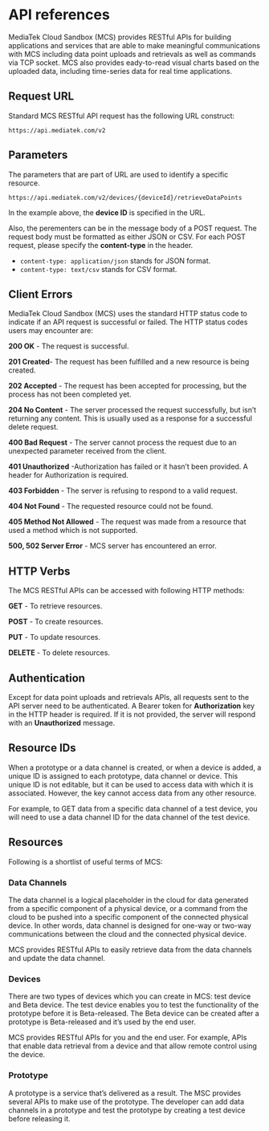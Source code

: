 # API references

MediaTek Cloud Sandbox (MCS) provides RESTful APIs for building applications and services that are able to make meaningful communications with MCS including data point uploads and retrievals as well as commands via TCP socket. MCS also provides eady-to-read visual charts based on the uploaded data, including time-series data for real time applications. 


## Request URL

Standard MCS RESTful API request has the following URL construct:

```
https://api.mediatek.com/v2
```


## Parameters

The parameters that are part of URL are used to identify a specific resource. 

```
https://api.mediatek.com/v2/devices/{deviceId}/retrieveDataPoints
```

In the example above, the **device ID** is specified in the URL.


Also, the perementers can be in the message body of a POST request. The request body must be formatted as either JSON or CSV. For each POST request, please specify the **content-type** in the header. 

* `content-type: application/json` stands for JSON format.
* `content-type: text/csv` stands for CSV format.


## Client Errors

MediaTek Cloud Sandbox (MCS) uses the standard HTTP status code to indicate if an API request is successful or failed. The HTTP status codes users may encounter are:

**200 OK** - The request is successful.

**201 Created**- The request has been fulfilled and a new resource is being created.

**202 Accepted** - The request has been accepted for processing, but the process has not been completed yet.

**204 No Content** - The server processed the request successfully, but isn’t returning any content. This is usually used as a response for a successful delete request.

**400 Bad Request** - The server cannot process the request due to an unexpected parameter received from the client. 

**401 Unauthorized** -Authorization has failed or it hasn’t been provided. A header for Authorization is required.

**403 Forbidden** - The server is refusing to respond to a valid request.

**404 Not Found** - The requested resource could not be found.

**405 Method Not Allowed** - The request was made from a resource that used a method which is not supported.

**500, 502 Server Error** - MCS server has encountered an error.


## HTTP Verbs

The MCS RESTful APIs can be accessed with following HTTP methods:

**GET** - To retrieve resources.

**POST** - To create resources.

**PUT** - To update resources.

**DELETE** - To delete resources.


## Authentication

Except for data point uploads and retrievals APIs, all requests sent to the API server need to be authenticated. A Bearer token for **Authorization** key in the HTTP header is required. If it is not provided, the server will respond with an **Unauthorized** message.


## Resource IDs

When a prototype or a data channel is created, or when a device is added, a unique ID is assigned to each prototype, data channel or device. This unique ID is not editable, but it can be used to access data with which it is associated. However, the key cannot access data from any other resource.

For example, to GET data from a specific data channel of a test device, you will need to use a data channel ID for the data channel of the test device.


## Resources

Following is a shortlist of useful terms of MCS:

### Data Channels

The data channel is a logical placeholder in the cloud for data generated from a specific component of a physical device, or a command from the cloud to be pushed into a specific component of the connected physical device. In other words, data channel is designed for one-way or two-way communications between the cloud and the connected physical device.

MCS provides RESTful APIs to easily retrieve data from the data channels and update the data channel.

### Devices

There are two types of devices which you can create in MCS: test device and Beta device. The test device enables you to test the functionality of the prototype before it is Beta-released. The Beta device can be created after a prototype is Beta-released and it’s used by the end user.

MCS provides RESTful APIs for you and the end user. For example, APIs that enable data retrieval from a device and that allow remote control using the device.

### Prototype

A prototype is a service that’s delivered as a result. The MSC provides several APIs to make use of the prototype. The developer can add data channels in a prototype and test the prototype by creating a test device before releasing it.
